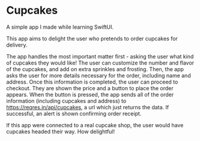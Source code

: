 # Cupcakes
A simple app I made while learning SwiftUI. 

This app aims to delight the user who pretends to order cupcakes for delivery.

The app handles the most important matter first - asking the user what kind of cupcakes they would like! 
The user can customize the number and flavor of the cupcakes, and add on extra sprinkles and frosting.
Then, the app asks the user for more details necessary for the order, including name and address.
Once this information is completed, the user can proceed to checkout. They are shown the price and a button to place the order appears.
When the button is pressed, the app sends all of the order information (including cupcakes and address) to https://reqres.in/api/cupcakes, a
url which just returns the data. 
If successful, an alert is shown confirming order receipt. 

If this app were connected to a real cupcake shop, the user would have cupcakes headed their way. How delightful!
